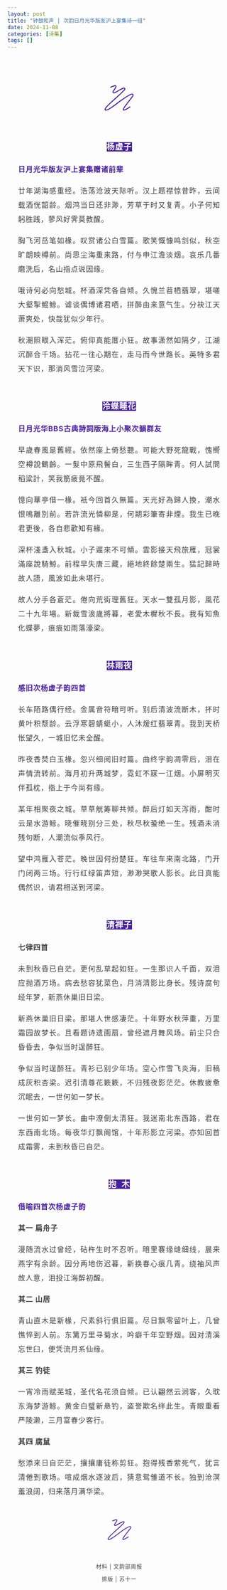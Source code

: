 ```yaml
---
layout: post
title: "钟鼓和声 | 次韵日月光华版友沪上宴集诗一组"
date: 2024-11-08
categories: [诗集]
tags: []  
---
```


<section style="box-sizing: border-box;font-style: normal;font-weight: 400;text-align: justify;color: rgb(62, 62, 62);"><section style="text-align: center;margin: 10px 0px;line-height: 0;box-sizing: border-box;"><section style="max-width: 100%;vertical-align: middle;display: inline-block;line-height: 0;box-sizing: border-box;"><img class="rich_pages wxw-img" data-ratio="0.32" data-s="300,640" data-src="{{site.baseurl}}/assets/images/2024-11-08/0.webp" data-w="500" style="vertical-align: middle;max-width: 100%;width: 100%;box-sizing: border-box;" width="100%"  /></section></section><section style="text-align: center;margin-top: 10px;margin-bottom: 10px;line-height: 0;-webkit-box-reflect: below 0px -webkit-linear-gradient(top, transparent, transparent 70%, rgba(255, 255, 255, 0.8));opacity: 0.8;box-sizing: border-box;"><section style="vertical-align: middle;display: inline-block;line-height: 0;width: 80%;height: auto;box-shadow: rgb(0, 0, 0) 0px 0px 10px 0px;box-sizing: border-box;"><img class="rich_pages wxw-img" data-ratio="0.5609375" data-s="300,640" data-src="{{site.baseurl}}/assets/images/2024-11-08/1.webp" data-w="640" style="vertical-align: middle;max-width: 100%;width: 100%;box-sizing: border-box;" width="100%"  /></section></section><p style="white-space: normal;margin: 0px;padding: 0px;box-sizing: border-box;"><br style="box-sizing: border-box;"  /></p><p style="white-space: normal;margin: 0px;padding: 0px;box-sizing: border-box;"><br style="box-sizing: border-box;"  /></p><section style="text-align: center;margin-top: 10px;margin-bottom: 10px;line-height: 0;box-sizing: border-box;"><section style="max-width: 100%;vertical-align: middle;display: inline-block;line-height: 0;width: 13%;height: auto;box-sizing: border-box;"><svg width="100%" xmlns="http://www.w3.org/2000/svg" viewbox="0 0 317.302 276.101" style="max-width: 100%;width: 100%;box-sizing: border-box;"><g style="box-sizing: border-box;"><path d="M69.231,25.744c2.102-.93,4.209-1.85,6.323-2.753,.523-.224,1.047-.446,1.571-.668-.783,.332,.264-.11,.52-.217,1.066-.446,2.135-.888,3.205-1.324,3.481-1.421,6.983-2.792,10.514-4.083,5.438-1.988,10.958-3.833,16.604-5.138,1.067-.247,2.14-.472,3.218-.668,.475-.086,.952-.167,1.429-.24,.258-.04,1.203-.169,.15-.028s-.127,.019,.123-.01c1.6-.185,3.22-.284,4.829-.184,.319,.02,.636,.065,.954,.085,.689,.043-1.486-.271-.829-.11,.172,.042,.353,.059,.527,.094,.545,.11,1.054,.315,1.588,.447,.695,.171-1.209-.611-.775-.331,.09,.058,.2,.087,.293,.14,.226,.129,.449,.262,.674,.393,.895,.519-.888-.853-.461-.362,.14,.161,.32,.327,.476,.473,.679,.635-.742-1.203-.38-.491,.097,.191,.219,.391,.332,.573,.47,.757-.497-1.519-.242-.575,.061,.225,.141,.443,.195,.67,.069,.294,.201,1.246,.037,.026-.165-1.227-.032-.148-.021,.182,.019,.537-.023,1.066-.06,1.601-.071,1.035,.29-1.618,.057-.424-.061,.312-.112,.625-.179,.936-.14,.646-.311,1.286-.502,1.918-.21,.695-.446,1.382-.699,2.062-.14,.377-.289,.75-.437,1.123-.501,1.262,.527-1.187-.036,.087-3.453,7.808-8.191,15.044-12.923,22.121-2.95,4.412-5.981,8.769-9.035,13.11-1.655,2.353-3.317,4.7-4.981,7.046-2.087,2.943-4.08,5.722-4.575,9.405-1.026,7.634,4.009,15.656,11.764,17.278,4.39,.918,8.188-.335,12.246-1.901,4.125-1.592,8.194-3.342,12.2-5.212,15.4-7.19,29.846-16.203,44.6-24.592,7.328-4.166,14.743-8.197,22.386-11.759,1.867-.87,3.75-1.702,5.641-2.518,.55-.238-.118,.05-.191,.08,.281-.116,.561-.234,.842-.349,.421-.173,.842-.345,1.265-.514,.983-.395,1.971-.78,2.962-1.154,3.835-1.447,7.728-2.71,11.682-3.788,.033-.009,.518-.11,.52-.103,.018,.078-1.111,.05-.529,.083,.37,.021,.788-.007,1.162-.02,.931-.033-.995-.252-.106-.035,.407,.099,.806,.212,1.21,.32,.825,.22-1.008-.576,.03,.022,.264,.152,.526,.307,.789,.462,.959,.568-.576-.597,.034,.013,.249,.249,.505,.493,.754,.743,.844,.847-.41-.71,.034,.012,.159,.258,.331,.505,.48,.769,.086,.153,.684,1.279,.261,.469-.386-.74,.063,.268,.132,.523,.056,.205,.245,1.428,.146,.499-.102-.951-.001,.335,0,.526,.001,.227-.126,.725-.042,.924-.013-.031,.231-1.115,.075-.609-.077,.249-.107,.517-.177,.77-.038,.136-.361,.82-.309,.916-.067-.125,.6-1.118,.108-.339-.09,.143-.164,.298-.251,.444-.109,.182-.766,1.023-.291,.485s-.106,.107-.217,.24c-.53,.632-1.063,1.26-1.6,1.886-1.146,1.336-2.308,2.659-3.481,3.972-5.273,5.9-10.769,11.6-16.352,17.206-6.523,6.55-13.177,12.968-19.893,19.32-7.395,6.995-14.869,13.907-22.378,20.779-7.926,7.253-15.894,14.461-23.874,21.656-8.122,7.322-16.257,14.63-24.38,21.951-7.987,7.199-15.962,14.41-23.896,21.666-7.523,6.88-15.012,13.798-22.424,20.798-6.708,6.335-13.356,12.736-19.877,19.265-5.641,5.648-11.194,11.389-16.527,17.33-4.504,5.017-8.861,10.187-12.815,15.651-2.872,3.968-5.46,8.12-7.208,12.714-1.425,3.745-1.84,8.022,.065,11.676,1.997,3.831,6.201,5.511,10.249,6.055,5.519,.742,11.152-.113,16.581-1.149,1.72-.328,3.432-.699,5.137-1.099,1.393-.327,2.678-.641,3.967-1.309,1.819-.943,3.588-2,5.368-3.014,7.228-4.119,14.352-8.419,21.387-12.858,14.214-8.969,28.063-18.503,41.714-28.303,13.782-9.893,27.363-20.062,40.932-30.244,13.585-10.194,27.157-20.405,40.907-30.376,13.647-9.897,27.47-19.561,41.638-28.701,13.997-9.029,28.335-17.549,43.126-25.216,7.274-3.77,14.656-7.334,22.15-10.645,.485-.214,.976-.417,1.457-.64,.567-.262-.193,.078-.258,.102,.239-.087,.472-.184,.713-.266,.35-.12,.706-.227,1.064-.319,.175-.045,.353-.078,.529-.123,1.16-.292-.156,.043-.159-.015-.006-.096,2.076-.058,2.214-.055,.072,.001,.449,.082,.499,.041-.03,.025-1.093-.213-.564-.071,.42,.113,.853,.172,1.273,.291,.156,.044,.975,.411,1.073,.358-.029,.016-.969-.473-.502-.21,.138,.078,.292,.137,.433,.208,.421,.213,1.464,1.172,1.897,1.177-.111-.001-.944-.822-.307-.215,.115,.11,.239,.211,.355,.319,.233,.216,.459,.441,.676,.673,.207,.22,.47,.724,.727,.841-.037-.017-.587-.868-.338-.415,.1,.183,.241,.352,.353,.529,.199,.313,.385,.634,.557,.963,.072,.138,.13,.295,.213,.427,.277,.443-.202-.478-.201-.514-.018,.61,.544,1.667,.69,2.289,.024,.103,.023,.394,.087,.473-.031-.038-.06-1.111-.083-.583-.016,.372,.056,.759,.058,1.134,.001,.329-.029,.655-.036,.983-.015,.73-.232-.167,.068-.392-.076,.057-.102,.556-.125,.661-.072,.334-.159,.666-.259,.992-.066,.218-.595,1.334-.227,.697,.398-.688-.301,.542-.382,.684-.218,.386-.458,.759-.709,1.124-.675,.98-1.387,1.938-2.085,2.902-2.902,4.011-5.848,7.992-8.818,11.953-3.149,4.199-6.327,8.376-9.521,12.54-.812,1.059-1.626,2.117-2.44,3.174-.394,.512-.789,1.024-1.184,1.536-.213,.276-.427,.553-.64,.829-.344,.446,.386-.5,.354-.459-.153,.198-.306,.396-.459,.594-1.663,2.15-3.329,4.298-4.997,6.444-6.808,8.759-13.651,17.49-20.463,26.246-6.778,8.713-13.534,17.444-20.175,26.263-5.721,7.598-11.367,15.258-16.771,23.085-4.274,6.19-8.448,12.484-12.088,19.072-2.534,4.586-5.241,9.603-6.168,14.816-.829,4.666-.144,10.132,4.672,12.41,4.989,2.361,10.857,.869,15.822-.831,8.668-2.968,16.902-7.299,24.899-11.721,12.27-6.785,24.174-14.227,35.952-21.827,2.281-1.472,3.431-4.679,1.864-7.109-1.47-2.28-4.666-3.44-7.109-1.864-12.13,7.827-24.394,15.495-37.058,22.436-4.356,2.387-8.764,4.687-13.272,6.777-.924,.428-1.852,.847-2.785,1.254-.23,.1-.46,.198-.69,.298-.843,.367,.772-.318,.468-.196-.439,.176-.874,.363-1.313,.54-1.539,.619-3.094,1.199-4.672,1.709-1.268,.41-2.552,.776-3.855,1.059-.571,.124-1.15,.201-1.722,.315-.205,.041,1.692-.178,.589-.086-.266,.022-.531,.049-.798,.064-.435,.023-.872,.029-1.308,.006-.19-.01-.381-.043-.571-.047-.375-.008,1.711,.348,.73,.085-.294-.079-.675-.252-.973-.278-.01,0,1.495,.79,.739,.297-.121-.079-.265-.175-.395-.236-.663-.312,1.052,1.021,.674,.521-.078-.102-.214-.224-.311-.307-.626-.536,.805,1.274,.523,.685-.06-.124-.151-.262-.229-.377-.487-.711,.336,.653,.322,.801,.011-.118-.121-.321-.149-.444-.033-.145-.064-.298-.105-.441-.268-.95,.096,1.496,.097,.763,0-.358-.041-.715-.029-1.075,.006-.187,.023-.372,.034-.558,.005-.089,.021-.177,.026-.266,.046-.819-.185,1.136-.128,.925,.247-.912,.358-1.859,.628-2.772,.315-1.065,.695-2.11,1.11-3.139,.05-.125,.103-.248,.152-.373,.325-.815-.394,.905-.285,.672,.139-.298,.262-.605,.397-.906,.274-.61,.557-1.216,.849-1.818,1.364-2.815,2.893-5.549,4.488-8.238,4.107-6.925,8.659-13.584,13.312-20.15,5.69-8.029,11.584-15.911,17.543-23.741,1.619-2.127,3.244-4.251,4.873-6.371,.812-1.056,1.625-2.112,2.438-3.167,.182-.236,.364-.471,.545-.707,.091-.118,.182-.236,.273-.354,.52-.673-.219,.284-.265,.343,.428-.551,.854-1.105,1.281-1.657,3.37-4.354,6.753-8.697,10.139-13.038,6.81-8.73,13.636-17.448,20.409-26.206,6.606-8.542,13.178-17.111,19.601-25.792,1.467-1.983,2.927-3.972,4.375-5.969,1.855-2.557,3.668-4.972,4.769-7.976,2.504-6.83-.095-15.044-5.686-19.557-3.172-2.56-6.888-4.088-10.994-4.236-4.327-.156-8.078,1.679-11.924,3.398-7.551,3.375-14.987,7.005-22.313,10.841-14.766,7.732-29.08,16.305-43.058,25.376-14.149,9.182-27.958,18.876-41.598,28.794-13.738,9.99-27.307,20.21-40.894,30.403-13.567,10.178-27.154,20.334-40.947,30.204-13.597,9.73-27.398,19.187-41.563,28.075-7.044,4.419-14.177,8.697-21.415,12.791-.86,.486-1.722,.97-2.585,1.451-.039,.022-1.4,.763-1.395,.774-.047-.099,.944-.228,.533-.226-.151,0-.37,.092-.512,.126-.891,.218-1.783,.429-2.678,.631-1.633,.369-3.273,.709-4.921,1.007-.747,.135-1.496,.262-2.247,.378-.37,.057-.74,.107-1.11,.164-.733,.112,1.493-.188,.764-.102-.202,.024-.403,.052-.605,.077-1.253,.152-2.511,.27-3.772,.332-1.096,.054-2.195,.068-3.291,.014-.474-.023-.945-.067-1.417-.11-1.083-.098,1.088,.178,.65,.092-.214-.042-.433-.068-.647-.108-.766-.144-1.475-.399-2.218-.617-.616-.181,1.54,.749,.725,.303-.146-.08-.301-.145-.448-.226-.258-.141-.507-.374-.772-.489-.114-.049,1.256,1.111,.674,.511-.1-.103-.213-.203-.32-.301-.097-.089-.169-.212-.269-.296-.351-.294,.916,1.4,.518,.666-.127-.234-.266-.516-.418-.732-.306-.434,.545,1.614,.35,.82-.034-.139-.093-.274-.131-.412-.037-.131-.06-.266-.096-.398-.254-.946,.251,.654,.103,.871,.082-.121-.053-.743-.053-.912,0-.34,.042-.673,.057-1.011,.038-.808-.298,1.721-.108,.812,.038-.182,.064-.366,.101-.548,.158-.77,.383-1.525,.645-2.265,.094-.265,.263-1.113,.491-1.267,.034-.023-.669,1.524-.364,.868,.051-.109,.097-.221,.147-.331,.102-.225,.206-.45,.313-.673,.951-1.99,2.083-3.891,3.286-5.738,.696-1.069,1.42-2.12,2.163-3.157,.397-.555,.8-1.106,1.208-1.653,.202-.272,.406-.543,.611-.813,.199-.262,1.046-1.364,.371-.49-.696,.902,.122-.154,.297-.376,.24-.306,.482-.611,.724-.915,.481-.603,.967-1.202,1.456-1.799,1.05-1.28,2.118-2.546,3.198-3.801,2.326-2.701,4.713-5.351,7.135-7.966,5.652-6.101,11.497-12.022,17.423-17.856,6.785-6.68,13.685-13.244,20.638-19.748,7.567-7.078,15.201-14.084,22.865-21.058,8.01-7.289,16.053-14.541,24.102-21.787,8.119-7.309,16.244-14.61,24.349-21.934,7.897-7.135,15.777-14.29,23.607-21.499,7.317-6.736,14.592-13.518,21.78-20.393,6.484-6.201,12.9-12.475,19.168-18.895,5.303-5.431,10.511-10.963,15.462-16.719,1.599-1.859,3.441-3.724,4.457-5.97,1.594-3.525,2.023-7.575,.567-11.241-1.385-3.488-3.816-6.626-7.283-8.259-4.109-1.935-8.087-1.686-12.358-.426-16.327,4.814-31.51,12.875-46.221,21.292s-29.188,17.391-44.645,24.435c-.906,.413-1.815,.819-2.728,1.217-.42,.183-.842,.364-1.263,.546-.175,.075-.922,.38-.025,.011-.282,.116-.563,.234-.846,.35-1.9,.781-3.814,1.526-5.744,2.23-.843,.307-1.687,.641-2.561,.853-.169,.041-.361,.056-.524,.112-.657,.224,1.027-.017,.346-.043-.39-.015-.787,.045-1.18,.031-.113-.004-.608-.081-.659-.046,.049-.034,1.078,.232,.577,.065-.3-.1-.63-.137-.935-.228-.202-.06-.4-.15-.603-.202-.509-.129,.494,.18,.511,.22-.066-.159-.944-.501-1.104-.601-.125-.078-.258-.201-.392-.26-.45-.2,.404,.264,.425,.343-.051-.189-.679-.602-.812-.735-.221-.221-.412-.474-.633-.693-.371-.366,.337,.396,.332,.434,.011-.08-.367-.545-.433-.652-.165-.268-.307-.545-.457-.822-.583-1.075,.204,.777-.023-.061-.083-.304-.191-.6-.265-.907-.007-.027-.077-.566-.131-.618,.116,.113,.089,1.215,.062,.437-.013-.375-.04-.744-.028-1.121,.007-.234-.044-1.279,.012-.442,.051,.764,.083-.257,.183-.606,.045-.155,.13-.326,.155-.485,.092-.57-.458,.777-.136,.279,.827-1.278,1.601-2.569,2.487-3.818,6.202-8.742,12.441-17.475,18.226-26.502,4.358-6.8,8.753-13.907,11.318-21.617,1.986-5.971,2.138-13.106-3.641-17.001C122.909,.5,119.528,.003,116.446,0c-4.291-.005-8.634,.871-12.781,1.911-13.677,3.428-26.825,9.174-39.679,14.86-2.495,1.104-3.267,4.934-1.864,7.109,1.665,2.583,4.44,3.045,7.109,1.864h0Z" fill="rgb(71, 33, 151)" style="box-sizing: border-box;"></path></g></svg></section></section><p style="white-space: normal;margin: 0px;padding: 0px;box-sizing: border-box;"><br style="box-sizing: border-box;"  /></p><section style="line-height: 2.3;padding: 0px 20px;font-size: 16px;color: rgb(51, 51, 51);box-sizing: border-box;"><p style="white-space: normal;margin: 0px;padding: 0px;box-sizing: border-box;"><br style="box-sizing: border-box;"  /></p></section><section style="line-height: 2;padding: 0px 24px;font-size: 16px;color: rgb(71, 33, 151);letter-spacing: 1px;box-sizing: border-box;"><p style="text-align: center;margin: 0px 0px 16px;white-space: normal;padding: 0px;box-sizing: border-box;"><span style="color: rgb(248, 248, 247);background-color: rgb(71, 33, 151);font-size: 18px;box-sizing: border-box;"><strong style="box-sizing: border-box;">杨虚子</strong></span></p><p style="margin: 0px 0px 16px;white-space: normal;padding: 0px;box-sizing: border-box;"><span style="box-sizing: border-box;"><strong style="box-sizing: border-box;">日月光华版友沪上宴集赠诸前辈</strong></span></p><p style="margin: 0px 0px 16px;white-space: normal;padding: 0px;box-sizing: border-box;"><span style="color: rgb(62, 62, 62);box-sizing: border-box;">廿年湖海感重经。浩荡沧波天际听。</span><span style="color: rgb(62, 62, 62);box-sizing: border-box;">汉上题襟惊昔昨，云间载酒恍韶龄。</span><span style="color: rgb(62, 62, 62);box-sizing: border-box;">烟鸿当日还非渺，芳草于时又复青。</span><span style="color: rgb(62, 62, 62);box-sizing: border-box;">小子何知躬胜践，蓼风好霁莫教醒。</span></p><p style="margin: 0px 0px 16px;white-space: normal;padding: 0px;box-sizing: border-box;"><span style="color: rgb(62, 62, 62);box-sizing: border-box;">胸飞河岳笔如椽。叹赏诸公白雪篇。</span><span style="color: rgb(62, 62, 62);box-sizing: border-box;">歌笑慨慷鸣剑似，秋空旷朗映樽前。</span><span style="color: rgb(62, 62, 62);box-sizing: border-box;">尚思尘海重来路，付与申江澹淡烟。</span><span style="color: rgb(62, 62, 62);box-sizing: border-box;">哀乐几番磨洗后，名山指点说因缘。</span></p><p style="margin: 0px 0px 16px;white-space: normal;padding: 0px;box-sizing: border-box;"><span style="color: rgb(62, 62, 62);box-sizing: border-box;">哦诗何必向愁城。杯酒深凭各自倾。</span><span style="color: rgb(62, 62, 62);box-sizing: border-box;">久愧兰苕栖翡翠，堪嗟大壑掣鲲鲸。</span><span style="color: rgb(62, 62, 62);box-sizing: border-box;">谑谈偶博诸君哂，拼醉由来意气生。</span><span style="color: rgb(62, 62, 62);box-sizing: border-box;">分袂江天萧爽处，快哉犹似少年行。</span></p><p style="white-space: normal;margin: 0px;padding: 0px;box-sizing: border-box;"><span style="color: rgb(62, 62, 62);box-sizing: border-box;">秋潮照眼入浑茫。俯仰真能厝小狂。</span><span style="color: rgb(62, 62, 62);box-sizing: border-box;">故事潇然如隔夕，江湖沉醉合千场。</span><span style="color: rgb(62, 62, 62);box-sizing: border-box;">拈花一往心期在，走马而今世路长。</span><span style="color: rgb(62, 62, 62);box-sizing: border-box;">英特多君天下识，那消风雪泣河梁。</span></p></section><p style="white-space: normal;margin: 0px;padding: 0px;box-sizing: border-box;"><br style="box-sizing: border-box;"  /></p><p style="white-space: normal;margin: 0px;padding: 0px;box-sizing: border-box;"><br style="box-sizing: border-box;"  /></p><p style="white-space: normal;margin: 0px;padding: 0px;box-sizing: border-box;"><br style="box-sizing: border-box;"  /></p><section style="line-height: 2;padding: 0px 24px;font-size: 16px;color: rgb(71, 33, 151);letter-spacing: 1px;box-sizing: border-box;"><p style="text-align: center;margin: 0px 0px 16px;white-space: normal;padding: 0px;box-sizing: border-box;"><span style="color: rgb(248, 248, 247);background-color: rgb(71, 33, 151);font-size: 18px;box-sizing: border-box;"><strong style="box-sizing: border-box;">泠蝶睡花</strong></span></p><p style="margin: 0px 0px 16px;white-space: normal;padding: 0px;box-sizing: border-box;"><span style="box-sizing: border-box;"><strong style="box-sizing: border-box;">日月光华BBS古典詩詞版海上小聚次韻群友</strong></span></p><p style="margin: 0px 0px 16px;white-space: normal;padding: 0px;box-sizing: border-box;"><span style="color: rgb(62, 62, 62);box-sizing: border-box;">早歲春風是舊經。依然座上倚愁聽。可能大野死龍戰，愧嚮空樽說鶴齡。一髮中原飛鬢白，三生西子隔眸青。何人試問稻粱計，笑我筋疲竟不醒。</span></p><p style="margin: 0px 0px 16px;white-space: normal;padding: 0px;box-sizing: border-box;"><span style="color: rgb(62, 62, 62);box-sizing: border-box;">憶向華亭借一椽。衹今回首久無篇。天光好為歸人換，潮水恨鳴離別前。若許流光憐柳是，何期彩筆寄非煙。我生已晚君更後，各自悲歡知有緣。</span></p><p style="margin: 0px 0px 16px;white-space: normal;padding: 0px;box-sizing: border-box;"><span style="color: rgb(62, 62, 62);box-sizing: border-box;">深杯淺盞入秋城。小子遲來不可傾。雲影接天飛旅雁，冠裳滿座說騎鯨。前程早失唐三藏，絕地終餘楚兩生。猛記歸時故人語，風波如此未堪行。</span></p><p style="white-space: normal;margin: 0px;padding: 0px;box-sizing: border-box;"><span style="color: rgb(62, 62, 62);box-sizing: border-box;">故人分手各蒼茫。倦向荒街理舊狂。天水一雙孤月影，風花二十九年場。新裁雪浪歲將暮，老愛木樨秋不長。我有知魚化蝶夢，痕痕如雨落濠梁。</span></p></section><p style="white-space: normal;margin: 0px;padding: 0px;box-sizing: border-box;"><br style="box-sizing: border-box;"  /></p><p style="white-space: normal;margin: 0px;padding: 0px;box-sizing: border-box;"><br style="box-sizing: border-box;"  /></p><p style="white-space: normal;margin: 0px;padding: 0px;box-sizing: border-box;"><br style="box-sizing: border-box;"  /></p><section style="line-height: 2;padding: 0px 24px;font-size: 16px;color: rgb(71, 33, 151);letter-spacing: 1px;box-sizing: border-box;"><p style="text-align: center;margin: 0px 0px 16px;white-space: normal;padding: 0px;box-sizing: border-box;"><span style="color: rgb(248, 248, 247);background-color: rgb(71, 33, 151);font-size: 18px;box-sizing: border-box;"><strong style="box-sizing: border-box;">林雨夜</strong></span></p><p style="margin: 0px 0px 16px;white-space: normal;padding: 0px;box-sizing: border-box;"><span style="box-sizing: border-box;"><strong style="box-sizing: border-box;">感旧次杨虚子韵四首</strong></span></p><p style="margin: 0px 0px 16px;white-space: normal;padding: 0px;box-sizing: border-box;"><span style="color: rgb(62, 62, 62);box-sizing: border-box;">长车陌路偶行经。金属音符暗可听。别后清波流断木，抔时黄叶积颓龄。云浮寒碧蜻蜓小，人沐煖红翡翠青。我到天桥怅望久，一城旧忆未全醒。</span></p><p style="margin: 0px 0px 16px;white-space: normal;padding: 0px;box-sizing: border-box;"><span style="color: rgb(62, 62, 62);box-sizing: border-box;">昨夜香焚白玉椽。忽兴细阅旧时篇。曲终字韵凋零后，泪在声情流转前。海月初升两城梦，霓虹不寐一江烟。小屏明灭伴孤枕，指上于今尚有缘。</span></p><p style="margin: 0px 0px 16px;white-space: normal;padding: 0px;box-sizing: border-box;"><span style="color: rgb(62, 62, 62);box-sizing: border-box;">某年相聚夜之城。草草觥筹聊共倾。醉后灯如天泻雨，酣时云是水游鲸。晓催晓别分三处，秋尽秋蛩绝一生。残酒未消残句断，人潮流似季风行。</span></p><p style="white-space: normal;margin: 0px;padding: 0px;box-sizing: border-box;"><span style="color: rgb(62, 62, 62);box-sizing: border-box;">望中鸿雁入苍茫。晚世因何扮楚狂。车往车来南北路，门开门闭两三场。行行红绿笛声短，渺渺哭歌人影长。此日真能偶然识，请君相送到河梁。</span></p></section><p style="white-space: normal;margin: 0px;padding: 0px;box-sizing: border-box;"><br style="box-sizing: border-box;"  /></p><p style="white-space: normal;margin: 0px;padding: 0px;box-sizing: border-box;"><br style="box-sizing: border-box;"  /></p><p style="white-space: normal;margin: 0px;padding: 0px;box-sizing: border-box;"><br style="box-sizing: border-box;"  /></p><section style="line-height: 2;padding: 0px 24px;font-size: 16px;letter-spacing: 1px;box-sizing: border-box;"><p style="text-align: center;margin: 0px 0px 16px;white-space: normal;padding: 0px;box-sizing: border-box;"><span style="color: rgb(248, 248, 247);background-color: rgb(71, 33, 151);font-size: 18px;box-sizing: border-box;"><strong style="box-sizing: border-box;">清禅子</strong></span></p><p style="margin: 0px 0px 16px;white-space: normal;padding: 0px;box-sizing: border-box;"><span style="box-sizing: border-box;"><strong style="box-sizing: border-box;">七律四首</strong></span></p><p style="margin: 0px 0px 16px;white-space: normal;padding: 0px;box-sizing: border-box;"><span style="box-sizing: border-box;">未到秋昏已自茫。更何乱草起如狂。一生那识人千面，双泪应抛酒万场。病去愁容犹菜色，月消清影比身长。残诗腐句经年梦，新燕休巢旧日梁。</span></p><p style="margin: 0px 0px 16px;white-space: normal;padding: 0px;box-sizing: border-box;">新燕休巢旧日梁。那堪人世感凄茫。十年野水秋萍重，万里霜园故梦长。且看题诗遗画扇，曾经遮月舞风场。前尘只合昏昏去，争似当时逞醉狂。</p><p style="margin: 0px 0px 16px;white-space: normal;padding: 0px;box-sizing: border-box;">争似当时逞醉狂。青衫已别少年场。空心作雪飞炎海，旧稿成灰积杏梁。迟引清尊花簌簌，不归残夜影茫茫。休教疲惫沉眠去，一世何如一梦长。</p><p style="white-space: normal;margin: 0px;padding: 0px;box-sizing: border-box;">一世何如一梦长。曲中潦倒太清狂。我迷南北东西路，君在东西南北场。每夜华灯飘阁馆，十年形影立河梁。亦知回首成霜雾，未到秋昏已自茫。</p></section><p style="white-space: normal;margin: 0px;padding: 0px;box-sizing: border-box;"><br style="box-sizing: border-box;"  /></p><p style="white-space: normal;margin: 0px;padding: 0px;box-sizing: border-box;"><br style="box-sizing: border-box;"  /></p><p style="white-space: normal;margin: 0px;padding: 0px;box-sizing: border-box;"><br style="box-sizing: border-box;"  /></p><section style="line-height: 2;padding: 0px 24px;font-size: 16px;color: rgb(71, 33, 151);letter-spacing: 1px;box-sizing: border-box;"><p style="text-align: center;margin: 0px 0px 16px;white-space: normal;padding: 0px;box-sizing: border-box;"><span style="color: rgb(248, 248, 247);background-color: rgb(71, 33, 151);font-size: 18px;box-sizing: border-box;"><strong style="box-sizing: border-box;">抱&nbsp; 木</strong></span></p><p style="margin: 0px 0px 16px;white-space: normal;padding: 0px;box-sizing: border-box;"><span style="box-sizing: border-box;"><strong style="box-sizing: border-box;">借喻四首次杨虚子韵</strong></span></p><p style="margin: 0px 0px 16px;white-space: normal;padding: 0px;box-sizing: border-box;"><strong style="box-sizing: border-box;"><span style="color: rgb(62, 62, 62);box-sizing: border-box;">其一 扁舟子</span></strong></p><p style="margin: 0px 0px 16px;white-space: normal;padding: 0px;box-sizing: border-box;"><span style="color: rgb(62, 62, 62);box-sizing: border-box;">漫随流水过曾经，砧杵生时不忍听。</span><span style="color: rgb(62, 62, 62);box-sizing: border-box;">暗里褰缘缝细线，晨来燕字有余龄。</span><span style="color: rgb(62, 62, 62);box-sizing: border-box;">因分两地伤迟暮，新换春心痕几青。</span><span style="color: rgb(62, 62, 62);box-sizing: border-box;">绕袖风声故人意，泪投江海醉初醒。</span></p><p style="margin: 0px 0px 16px;white-space: normal;padding: 0px;box-sizing: border-box;"><strong style="box-sizing: border-box;"><span style="color: rgb(62, 62, 62);box-sizing: border-box;">其二 山居</span></strong></p><p style="margin: 0px 0px 16px;white-space: normal;padding: 0px;box-sizing: border-box;"><span style="color: rgb(62, 62, 62);box-sizing: border-box;">青山直木是新椽，尺素斜行俱旧篇。</span><span style="color: rgb(62, 62, 62);box-sizing: border-box;">尽日飘零留叶上，几曾憔悴到人前。</span><span style="color: rgb(62, 62, 62);box-sizing: border-box;">东篱万里寻菊水，吟癖千年空野烟。</span><span style="color: rgb(62, 62, 62);box-sizing: border-box;">因对清溪忘世臼，便凭流月系仙缘。</span></p><p style="margin: 0px 0px 16px;white-space: normal;padding: 0px;box-sizing: border-box;"><strong style="box-sizing: border-box;"><span style="color: rgb(62, 62, 62);box-sizing: border-box;">其三 钓徒</span></strong></p><p style="margin: 0px 0px 16px;white-space: normal;padding: 0px;box-sizing: border-box;"><span style="color: rgb(62, 62, 62);box-sizing: border-box;">一宵冷雨赋芜城，圣代名花须自倾。</span><span style="color: rgb(62, 62, 62);box-sizing: border-box;">已认翩然云涧客，久耽东海梦游鲸。</span><span style="color: rgb(62, 62, 62);box-sizing: border-box;">黄金白璧新悬钓，盗誉欺名绊此生。</span><span style="color: rgb(62, 62, 62);box-sizing: border-box;">青眼重看严陵濑，三月富春少客行。</span></p><p style="margin: 0px 0px 16px;white-space: normal;padding: 0px;box-sizing: border-box;"><strong style="box-sizing: border-box;"><span style="color: rgb(62, 62, 62);box-sizing: border-box;">其四 腐鼠</span></strong></p><p style="white-space: normal;margin: 0px;padding: 0px;box-sizing: border-box;"><span style="color: rgb(62, 62, 62);box-sizing: border-box;">愁添来日自茫茫，攘攘庸徒称剪狂。</span><span style="color: rgb(62, 62, 62);box-sizing: border-box;">抱得残香萦死气，犹言清倦到歌场。</span><span style="color: rgb(62, 62, 62);box-sizing: border-box;">喧成烟水逐波后，猜意鸳雏道不长。</span><span style="color: rgb(62, 62, 62);box-sizing: border-box;">独到沧溟羞浪阔，归来落月满华梁。</span></p></section><p style="white-space: normal;margin: 0px;padding: 0px;box-sizing: border-box;"><br style="box-sizing: border-box;"  /></p><section style="text-align: center;margin: 30px 0px 10px;line-height: 0;box-sizing: border-box;"><section style="max-width: 100%;vertical-align: middle;display: inline-block;line-height: 0;width: 53px;height: auto;box-sizing: border-box;"><svg width="100%" xmlns="http://www.w3.org/2000/svg" viewbox="0 0 317.302 276.101" style="max-width: 100%;width: 100%;box-sizing: border-box;"><g style="box-sizing: border-box;"><path d="M69.231,25.744c2.102-.93,4.209-1.85,6.323-2.753,.523-.224,1.047-.446,1.571-.668-.783,.332,.264-.11,.52-.217,1.066-.446,2.135-.888,3.205-1.324,3.481-1.421,6.983-2.792,10.514-4.083,5.438-1.988,10.958-3.833,16.604-5.138,1.067-.247,2.14-.472,3.218-.668,.475-.086,.952-.167,1.429-.24,.258-.04,1.203-.169,.15-.028s-.127,.019,.123-.01c1.6-.185,3.22-.284,4.829-.184,.319,.02,.636,.065,.954,.085,.689,.043-1.486-.271-.829-.11,.172,.042,.353,.059,.527,.094,.545,.11,1.054,.315,1.588,.447,.695,.171-1.209-.611-.775-.331,.09,.058,.2,.087,.293,.14,.226,.129,.449,.262,.674,.393,.895,.519-.888-.853-.461-.362,.14,.161,.32,.327,.476,.473,.679,.635-.742-1.203-.38-.491,.097,.191,.219,.391,.332,.573,.47,.757-.497-1.519-.242-.575,.061,.225,.141,.443,.195,.67,.069,.294,.201,1.246,.037,.026-.165-1.227-.032-.148-.021,.182,.019,.537-.023,1.066-.06,1.601-.071,1.035,.29-1.618,.057-.424-.061,.312-.112,.625-.179,.936-.14,.646-.311,1.286-.502,1.918-.21,.695-.446,1.382-.699,2.062-.14,.377-.289,.75-.437,1.123-.501,1.262,.527-1.187-.036,.087-3.453,7.808-8.191,15.044-12.923,22.121-2.95,4.412-5.981,8.769-9.035,13.11-1.655,2.353-3.317,4.7-4.981,7.046-2.087,2.943-4.08,5.722-4.575,9.405-1.026,7.634,4.009,15.656,11.764,17.278,4.39,.918,8.188-.335,12.246-1.901,4.125-1.592,8.194-3.342,12.2-5.212,15.4-7.19,29.846-16.203,44.6-24.592,7.328-4.166,14.743-8.197,22.386-11.759,1.867-.87,3.75-1.702,5.641-2.518,.55-.238-.118,.05-.191,.08,.281-.116,.561-.234,.842-.349,.421-.173,.842-.345,1.265-.514,.983-.395,1.971-.78,2.962-1.154,3.835-1.447,7.728-2.71,11.682-3.788,.033-.009,.518-.11,.52-.103,.018,.078-1.111,.05-.529,.083,.37,.021,.788-.007,1.162-.02,.931-.033-.995-.252-.106-.035,.407,.099,.806,.212,1.21,.32,.825,.22-1.008-.576,.03,.022,.264,.152,.526,.307,.789,.462,.959,.568-.576-.597,.034,.013,.249,.249,.505,.493,.754,.743,.844,.847-.41-.71,.034,.012,.159,.258,.331,.505,.48,.769,.086,.153,.684,1.279,.261,.469-.386-.74,.063,.268,.132,.523,.056,.205,.245,1.428,.146,.499-.102-.951-.001,.335,0,.526,.001,.227-.126,.725-.042,.924-.013-.031,.231-1.115,.075-.609-.077,.249-.107,.517-.177,.77-.038,.136-.361,.82-.309,.916-.067-.125,.6-1.118,.108-.339-.09,.143-.164,.298-.251,.444-.109,.182-.766,1.023-.291,.485s-.106,.107-.217,.24c-.53,.632-1.063,1.26-1.6,1.886-1.146,1.336-2.308,2.659-3.481,3.972-5.273,5.9-10.769,11.6-16.352,17.206-6.523,6.55-13.177,12.968-19.893,19.32-7.395,6.995-14.869,13.907-22.378,20.779-7.926,7.253-15.894,14.461-23.874,21.656-8.122,7.322-16.257,14.63-24.38,21.951-7.987,7.199-15.962,14.41-23.896,21.666-7.523,6.88-15.012,13.798-22.424,20.798-6.708,6.335-13.356,12.736-19.877,19.265-5.641,5.648-11.194,11.389-16.527,17.33-4.504,5.017-8.861,10.187-12.815,15.651-2.872,3.968-5.46,8.12-7.208,12.714-1.425,3.745-1.84,8.022,.065,11.676,1.997,3.831,6.201,5.511,10.249,6.055,5.519,.742,11.152-.113,16.581-1.149,1.72-.328,3.432-.699,5.137-1.099,1.393-.327,2.678-.641,3.967-1.309,1.819-.943,3.588-2,5.368-3.014,7.228-4.119,14.352-8.419,21.387-12.858,14.214-8.969,28.063-18.503,41.714-28.303,13.782-9.893,27.363-20.062,40.932-30.244,13.585-10.194,27.157-20.405,40.907-30.376,13.647-9.897,27.47-19.561,41.638-28.701,13.997-9.029,28.335-17.549,43.126-25.216,7.274-3.77,14.656-7.334,22.15-10.645,.485-.214,.976-.417,1.457-.64,.567-.262-.193,.078-.258,.102,.239-.087,.472-.184,.713-.266,.35-.12,.706-.227,1.064-.319,.175-.045,.353-.078,.529-.123,1.16-.292-.156,.043-.159-.015-.006-.096,2.076-.058,2.214-.055,.072,.001,.449,.082,.499,.041-.03,.025-1.093-.213-.564-.071,.42,.113,.853,.172,1.273,.291,.156,.044,.975,.411,1.073,.358-.029,.016-.969-.473-.502-.21,.138,.078,.292,.137,.433,.208,.421,.213,1.464,1.172,1.897,1.177-.111-.001-.944-.822-.307-.215,.115,.11,.239,.211,.355,.319,.233,.216,.459,.441,.676,.673,.207,.22,.47,.724,.727,.841-.037-.017-.587-.868-.338-.415,.1,.183,.241,.352,.353,.529,.199,.313,.385,.634,.557,.963,.072,.138,.13,.295,.213,.427,.277,.443-.202-.478-.201-.514-.018,.61,.544,1.667,.69,2.289,.024,.103,.023,.394,.087,.473-.031-.038-.06-1.111-.083-.583-.016,.372,.056,.759,.058,1.134,.001,.329-.029,.655-.036,.983-.015,.73-.232-.167,.068-.392-.076,.057-.102,.556-.125,.661-.072,.334-.159,.666-.259,.992-.066,.218-.595,1.334-.227,.697,.398-.688-.301,.542-.382,.684-.218,.386-.458,.759-.709,1.124-.675,.98-1.387,1.938-2.085,2.902-2.902,4.011-5.848,7.992-8.818,11.953-3.149,4.199-6.327,8.376-9.521,12.54-.812,1.059-1.626,2.117-2.44,3.174-.394,.512-.789,1.024-1.184,1.536-.213,.276-.427,.553-.64,.829-.344,.446,.386-.5,.354-.459-.153,.198-.306,.396-.459,.594-1.663,2.15-3.329,4.298-4.997,6.444-6.808,8.759-13.651,17.49-20.463,26.246-6.778,8.713-13.534,17.444-20.175,26.263-5.721,7.598-11.367,15.258-16.771,23.085-4.274,6.19-8.448,12.484-12.088,19.072-2.534,4.586-5.241,9.603-6.168,14.816-.829,4.666-.144,10.132,4.672,12.41,4.989,2.361,10.857,.869,15.822-.831,8.668-2.968,16.902-7.299,24.899-11.721,12.27-6.785,24.174-14.227,35.952-21.827,2.281-1.472,3.431-4.679,1.864-7.109-1.47-2.28-4.666-3.44-7.109-1.864-12.13,7.827-24.394,15.495-37.058,22.436-4.356,2.387-8.764,4.687-13.272,6.777-.924,.428-1.852,.847-2.785,1.254-.23,.1-.46,.198-.69,.298-.843,.367,.772-.318,.468-.196-.439,.176-.874,.363-1.313,.54-1.539,.619-3.094,1.199-4.672,1.709-1.268,.41-2.552,.776-3.855,1.059-.571,.124-1.15,.201-1.722,.315-.205,.041,1.692-.178,.589-.086-.266,.022-.531,.049-.798,.064-.435,.023-.872,.029-1.308,.006-.19-.01-.381-.043-.571-.047-.375-.008,1.711,.348,.73,.085-.294-.079-.675-.252-.973-.278-.01,0,1.495,.79,.739,.297-.121-.079-.265-.175-.395-.236-.663-.312,1.052,1.021,.674,.521-.078-.102-.214-.224-.311-.307-.626-.536,.805,1.274,.523,.685-.06-.124-.151-.262-.229-.377-.487-.711,.336,.653,.322,.801,.011-.118-.121-.321-.149-.444-.033-.145-.064-.298-.105-.441-.268-.95,.096,1.496,.097,.763,0-.358-.041-.715-.029-1.075,.006-.187,.023-.372,.034-.558,.005-.089,.021-.177,.026-.266,.046-.819-.185,1.136-.128,.925,.247-.912,.358-1.859,.628-2.772,.315-1.065,.695-2.11,1.11-3.139,.05-.125,.103-.248,.152-.373,.325-.815-.394,.905-.285,.672,.139-.298,.262-.605,.397-.906,.274-.61,.557-1.216,.849-1.818,1.364-2.815,2.893-5.549,4.488-8.238,4.107-6.925,8.659-13.584,13.312-20.15,5.69-8.029,11.584-15.911,17.543-23.741,1.619-2.127,3.244-4.251,4.873-6.371,.812-1.056,1.625-2.112,2.438-3.167,.182-.236,.364-.471,.545-.707,.091-.118,.182-.236,.273-.354,.52-.673-.219,.284-.265,.343,.428-.551,.854-1.105,1.281-1.657,3.37-4.354,6.753-8.697,10.139-13.038,6.81-8.73,13.636-17.448,20.409-26.206,6.606-8.542,13.178-17.111,19.601-25.792,1.467-1.983,2.927-3.972,4.375-5.969,1.855-2.557,3.668-4.972,4.769-7.976,2.504-6.83-.095-15.044-5.686-19.557-3.172-2.56-6.888-4.088-10.994-4.236-4.327-.156-8.078,1.679-11.924,3.398-7.551,3.375-14.987,7.005-22.313,10.841-14.766,7.732-29.08,16.305-43.058,25.376-14.149,9.182-27.958,18.876-41.598,28.794-13.738,9.99-27.307,20.21-40.894,30.403-13.567,10.178-27.154,20.334-40.947,30.204-13.597,9.73-27.398,19.187-41.563,28.075-7.044,4.419-14.177,8.697-21.415,12.791-.86,.486-1.722,.97-2.585,1.451-.039,.022-1.4,.763-1.395,.774-.047-.099,.944-.228,.533-.226-.151,0-.37,.092-.512,.126-.891,.218-1.783,.429-2.678,.631-1.633,.369-3.273,.709-4.921,1.007-.747,.135-1.496,.262-2.247,.378-.37,.057-.74,.107-1.11,.164-.733,.112,1.493-.188,.764-.102-.202,.024-.403,.052-.605,.077-1.253,.152-2.511,.27-3.772,.332-1.096,.054-2.195,.068-3.291,.014-.474-.023-.945-.067-1.417-.11-1.083-.098,1.088,.178,.65,.092-.214-.042-.433-.068-.647-.108-.766-.144-1.475-.399-2.218-.617-.616-.181,1.54,.749,.725,.303-.146-.08-.301-.145-.448-.226-.258-.141-.507-.374-.772-.489-.114-.049,1.256,1.111,.674,.511-.1-.103-.213-.203-.32-.301-.097-.089-.169-.212-.269-.296-.351-.294,.916,1.4,.518,.666-.127-.234-.266-.516-.418-.732-.306-.434,.545,1.614,.35,.82-.034-.139-.093-.274-.131-.412-.037-.131-.06-.266-.096-.398-.254-.946,.251,.654,.103,.871,.082-.121-.053-.743-.053-.912,0-.34,.042-.673,.057-1.011,.038-.808-.298,1.721-.108,.812,.038-.182,.064-.366,.101-.548,.158-.77,.383-1.525,.645-2.265,.094-.265,.263-1.113,.491-1.267,.034-.023-.669,1.524-.364,.868,.051-.109,.097-.221,.147-.331,.102-.225,.206-.45,.313-.673,.951-1.99,2.083-3.891,3.286-5.738,.696-1.069,1.42-2.12,2.163-3.157,.397-.555,.8-1.106,1.208-1.653,.202-.272,.406-.543,.611-.813,.199-.262,1.046-1.364,.371-.49-.696,.902,.122-.154,.297-.376,.24-.306,.482-.611,.724-.915,.481-.603,.967-1.202,1.456-1.799,1.05-1.28,2.118-2.546,3.198-3.801,2.326-2.701,4.713-5.351,7.135-7.966,5.652-6.101,11.497-12.022,17.423-17.856,6.785-6.68,13.685-13.244,20.638-19.748,7.567-7.078,15.201-14.084,22.865-21.058,8.01-7.289,16.053-14.541,24.102-21.787,8.119-7.309,16.244-14.61,24.349-21.934,7.897-7.135,15.777-14.29,23.607-21.499,7.317-6.736,14.592-13.518,21.78-20.393,6.484-6.201,12.9-12.475,19.168-18.895,5.303-5.431,10.511-10.963,15.462-16.719,1.599-1.859,3.441-3.724,4.457-5.97,1.594-3.525,2.023-7.575,.567-11.241-1.385-3.488-3.816-6.626-7.283-8.259-4.109-1.935-8.087-1.686-12.358-.426-16.327,4.814-31.51,12.875-46.221,21.292s-29.188,17.391-44.645,24.435c-.906,.413-1.815,.819-2.728,1.217-.42,.183-.842,.364-1.263,.546-.175,.075-.922,.38-.025,.011-.282,.116-.563,.234-.846,.35-1.9,.781-3.814,1.526-5.744,2.23-.843,.307-1.687,.641-2.561,.853-.169,.041-.361,.056-.524,.112-.657,.224,1.027-.017,.346-.043-.39-.015-.787,.045-1.18,.031-.113-.004-.608-.081-.659-.046,.049-.034,1.078,.232,.577,.065-.3-.1-.63-.137-.935-.228-.202-.06-.4-.15-.603-.202-.509-.129,.494,.18,.511,.22-.066-.159-.944-.501-1.104-.601-.125-.078-.258-.201-.392-.26-.45-.2,.404,.264,.425,.343-.051-.189-.679-.602-.812-.735-.221-.221-.412-.474-.633-.693-.371-.366,.337,.396,.332,.434,.011-.08-.367-.545-.433-.652-.165-.268-.307-.545-.457-.822-.583-1.075,.204,.777-.023-.061-.083-.304-.191-.6-.265-.907-.007-.027-.077-.566-.131-.618,.116,.113,.089,1.215,.062,.437-.013-.375-.04-.744-.028-1.121,.007-.234-.044-1.279,.012-.442,.051,.764,.083-.257,.183-.606,.045-.155,.13-.326,.155-.485,.092-.57-.458,.777-.136,.279,.827-1.278,1.601-2.569,2.487-3.818,6.202-8.742,12.441-17.475,18.226-26.502,4.358-6.8,8.753-13.907,11.318-21.617,1.986-5.971,2.138-13.106-3.641-17.001C122.909,.5,119.528,.003,116.446,0c-4.291-.005-8.634,.871-12.781,1.911-13.677,3.428-26.825,9.174-39.679,14.86-2.495,1.104-3.267,4.934-1.864,7.109,1.665,2.583,4.44,3.045,7.109,1.864h0Z" fill="rgb(71,33,151)" style="box-sizing: border-box;"></path></g></svg></section></section><p style="white-space: normal;margin: 0px;padding: 0px;box-sizing: border-box;"><br style="box-sizing: border-box;"  /></p><section style="margin: 20px 0px 0px;box-sizing: border-box;"><section style="text-align: center;line-height: 2.3;padding: 0px 20px;font-size: 12px;color: rgb(62, 62, 62);letter-spacing: 1px;box-sizing: border-box;"><p style="margin: 0px;padding: 0px;box-sizing: border-box;">材料 | 文韵部周报</p><p style="margin: 0px;padding: 0px;box-sizing: border-box;">排版 | 苏十一</p></section></section><p style="white-space: normal;margin: 0px;padding: 0px;box-sizing: border-box;"><br style="box-sizing: border-box;"  /></p><section style="line-height: 0;box-sizing: border-box;"><section style="max-width: 100%;vertical-align: middle;display: inline-block;line-height: 0;box-sizing: border-box;"><img class="rich_pages wxw-img" data-ratio="0.5842055185537584" data-s="300,640" data-src="https://mmbiz.qpic.cn/mmbiz_png/b6UdEm0RlP4nSOAvPcrYkgJtmAd4oryBDe4LffmULhjkmBXWSFXfdCwBzicO3TbXib8FAuAxc2DzvT2m8miaUNvDw/640?wx_fmt=png" data-w="1051" style="vertical-align: middle;max-width: 100%;width: 100%;box-sizing: border-box;" width="100%"  /></section></section></section><p style="display: none;"><mp-style-type data-value="10000"></mp-style-type></p></div>
